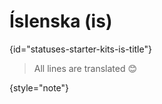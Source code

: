 # Íslenska (is)
{id="statuses-starter-kits-is-title"}


> All lines are translated 😊
>
{style="note"}
